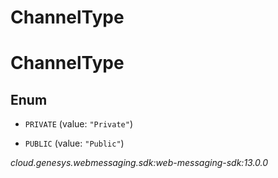 # ChannelType


# ChannelType

## Enum


* `PRIVATE` (value: `"Private"`)

* `PUBLIC` (value: `"Public"`)




_cloud.genesys.webmessaging.sdk:web-messaging-sdk:13.0.0_
